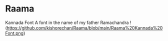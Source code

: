 # Raama
Kannada Font
A font in the name of my father Ramachandra
!(https://github.com/kishorechan/Raama/blob/main/Raama%20Kannada%20Font.png)
